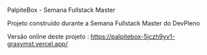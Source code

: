 PalpiteBox - Semana Fullstack Master


Projeto construído durante a Semana Fullstack Master do DevPleno

Versão online deste projeto : https://palpitebox-5jczh9yv1-grasymst.vercel.app/


